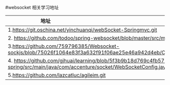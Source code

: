 #websocket 相关学习地址

|                          地址           |
|:----------------------------------------|
|1.https://git.oschina.net/yinchuanqi/webSocket-Springmvc.git|
|2. https://github.com/todoo/spring-websocket/blob/master/src/main/java/cn/com/websocket/hello/HandShakeInterceptor.java|
|3.https://github.com/759796385/Websocket-sockjs/blob/75026f1064e83f3a632f91f06ae25e46a942d4eb/Chatroom/src/com/newtonk/interceptor/WebSocketHandshakaInterceptor.java|
|4. https://github.com/gjhuai/learning/blob/5f3b9b18d769c4fb57171817433be616ce0ed4d1/learn-websocket/websocket-spring/src/main/java/com/accenture/socket/WebSocketConfig.java |
|5.https://github.com/lazcatluc/agileim.git|
